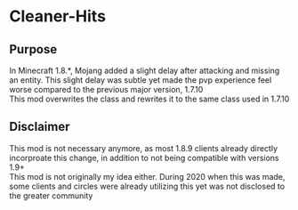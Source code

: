 # Cleaner-Hits

## Purpose
In Minecraft 1.8.*, Mojang added a slight delay after attacking and missing an entity. This slight delay was subtle yet made the pvp experience feel worse compared to the previous major version, 1.7.10  
This mod overwrites the class and rewrites it to the same class used in 1.7.10  

## Disclaimer
This mod is not necessary anymore, as most 1.8.9 clients already directly incorproate this change, in addition to not being compatible with versions 1.9+  
This mod is not originally my idea either. During 2020 when this was made, some clients and circles were already utilizing this yet was not disclosed to the greater community  

